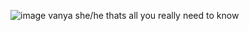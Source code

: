 ![image](https://github.com/user-attachments/assets/d43f108c-c751-4532-a607-522c5303b26f) 
vanya she/he thats all you really need to know
